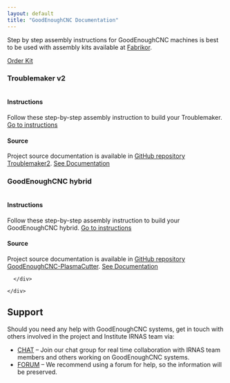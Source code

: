 ```yaml
---
layout: default
title: "GoodEnoughCNC Documentation"
---
```



<div class="bg-container">
<div class="container">

<div class="row row-top">
	<div class="col-xs-12">
		<div class="col-bg-top">
			<div class="left">
			<p>Step by step assembly instructions for GoodEnoughCNC machines is best to be used with assembly kits available at <a href="http://fabrikor.eu/index.php?route=product/category&path=60" target="_blank">Fabrikor</a>.</p>
			</div>
			<div class="right">
			<a href="http://fabrikor.eu/index.php?route=product/category&path=60" class="button btn btn-default btn-success" target="_blank">Order Kit</a>
			</div>
			<div class="clear"></div>
		</div>
	</div>
</div>
<div class="row">
<div class="col-xs-12 col-md-6">
      <div class="col-bg">
			<h3>Troublemaker v2</h3>
			<div class="half-left">
			<img class="img-responsive" src="{{site.baseurl}}/img/troublemaker.jpg" alt="">
			</div>
			<div class="half-right">
				<div class="half-top">
					<h4>Instructions</h4>
					Follow these step-by-step assembly instruction to build your Troublemaker.
					 <a href="{{site.baseurl}}/Troublemaker" class="button btn btn-default btn-success" target="_blank">Go to instructions</a>
				</div>
				<div class="half-bottom">
					<h4>Source</h4>
					<p>Project source documentation is available in <a href="https://github.com/IRNAS/Troublemaker2" target="_blank">GitHub repository Troublemaker2</a>.
					 <a href="https://github.com/IRNAS/Troublemaker2" class="button btn btn-default btn-success" target="_blank"><i class="fa fa-github"></i>See Documentation</a>
				</div>
			</div>
			<div class="clear"></div>
      </div>
	</div>
	<div class="col-xs-12 col-md-6">
      <div class="col-bg">
      		<h3>GoodEnoughCNC hybrid</h3>
			<div class="half-left">
			<img class="img-responsive" src="{{site.baseurl}}/img/plasma.jpg" alt="">
			</div>
			<div class="half-right">
				<div class="half-top">
					<h4>Instructions</h4>
					Follow these step-by-step assembly instruction to build your GoodEnoughCNC hybrid.
					 <a href="{{site.baseurl}}/Hybrid" class="button btn btn-default btn-success" target="_blank"></i>Go to instructions</a>
				</div>
				<div class="half-bottom">
					<h4>Source</h4>
					<p>Project source documentation is available in <a target"_blank" href="https://github.com/IRNAS/GoodEnoughCNC-PlasmaCutter" >GitHub repository GoodEnoughCNC-PlasmaCutter</a>.
					 <a target="_blank" href="https://github.com/IRNAS/GoodEnoughCNC-PlasmaCutter" class="button btn btn-default btn-success" target="_blank"><i class="fa fa-github"></i>See Documentation</a>
				</div>
			</div>
			<div class="clear"></div>
      </div>
			
		
      </div>

	</div>
</div>



<div class="container">
<h2>Support</h2>
<p>Should you need any help with GoodEnoughCNC systems, get in touch with others involved in the project and Institute IRNAS team via:

<ul>
	<li><a target"_blank" href="https://chat.irnas.eu/">CHAT</a> – Join our chat group for real time collaboration with IRNAS team members and others working on GoodEnoughCNC systems.</li>
	<li><a target"_blank" href="http://forum.irnas.eu/">FORUM</a> – We recommend using a forum for help, so the information will be preserved.</li>
</ul>
</p>
</div>
